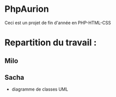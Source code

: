# PhpAurion
Ceci est un projet de fin d'année en PHP-HTML-CSS


# Repartition du travail :
## Milo

## Sacha
- diagramme de classes UML